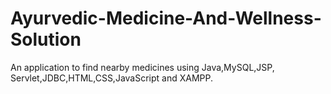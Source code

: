 # Ayurvedic-Medicine-And-Wellness-Solution
An application to find nearby medicines using Java,MySQL,JSP, Servlet,JDBC,HTML,CSS,JavaScript and XAMPP.
